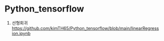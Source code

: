 # Python_tensorflow

1. 선형회귀
https://github.com/kimTH65/Python_tensorflow/blob/main/linearRegression.ipynb
